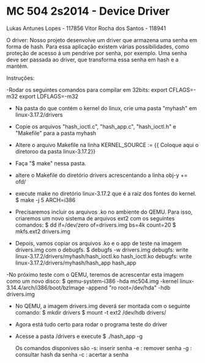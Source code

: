 MC 504 2s2014 - Device Driver
=====
Lukas Antunes Lopes - 117856
Vitor Rocha dos Santos - 118941

O driver:
Nosso projeto desenvolve um driver que armazena uma senha em forma de hash.
Para essa aplicação existem várias possibilidades, como proteção de acesso á um pendrive por senha, por exemplo.
Uma senha deve ser passada ao driver, que transforma essa senha em hash e a mantém.


Instruções:

-Rodar os seguintes comandos para compilar em 32bits:
    export CFLAGS=-m32
    export LDFLAGS=-m32

- Na pasta do que contém o kernel do linux, crie uma pasta "myhash" em linux-3.17.2/drivers 

- Copie os arquivos "hash_ioctl.c", "hash_app.c", "hash_ioctl.h" e "Makefile" para a pasta myhash 

- Altere o arquivo Makefile na linha
    KERNEL_SOURCE := {{ Coloque aqui o diretoroo da pasta linux-3.17.2}}

- Faça "$ make" nessa pasta.

- altere o Makefile do diretório drivers acrescentando a linha
    obj-y += ofd/

-  execute make no diretório linux-3.17.2 que é a raiz dos fontes do kernel.
      $ make -j 5 ARCH=i386

- Precisaremos incluir os arquivos .ko no ambiente do QEMU. Para isso, criaremos um novo sistema de arquivos ext2 com   os seguintes comandos:
      $ dd if=/dev/zero of=drivers.img bs=4k count=20
      $ mkfs.ext2 drivers.img

- Depois, vamos copiar os arquivos .ko e o app de teste na imagem drivers.img com o debugfs.
    $ debugfs -w drivers.img
      debugfs: write linux-3.17.2/drivers/myhash/hash_ioctl.ko hash_ioctl.ko
      debugfs: write linux-3.17.2/drivers/myhash/hash_app hash_app

-No próximo teste com o QEMU, teremos de acrescentar esta imagem como um novo disco:
   $ qemu-system-i386 -hda mc504.img -kernel linux-3.14.4/arch/i386/boot/bzImage -append "ro root=/dev/hda" -hdb drivers.img

- No QEMU, a imagem drivers.img deverá ser montada com o seguinte comando:
    $ mkdir drivers
    $ mount -t ext2 /dev/hdb drivers/

- Agora está tudo certo para rodar o programa teste do driver
- Acesse a pasta /drivers e execute
  $ ./hash_app -g

  Os comandos disponives são -s: inserir senha
                              -e : remover senha
                              -g : consultar hash da senha
                              -c : acertar a senha

